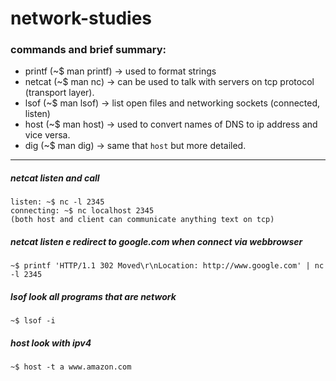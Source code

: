 # network-studies

### commands and brief summary:
- printf (~$ man printf) -> used to format strings
- netcat (~$ man nc) ->  can be used to talk with servers on tcp protocol (transport layer).
- lsof (~$ man lsof) -> list open files and networking sockets (connected, listen)
- host (~$ man host) -> used to convert names of DNS to ip address and vice versa.
- dig (~$ man dig) -> same that `host` but more detailed.

----

##### netcat listen and call
`listen: ~$ nc -l 2345`\
`connecting: ~$ nc localhost 2345`\
`(both host and client can communicate anything text on tcp)`

##### netcat listen e redirect to google.com when connect via webbrowser
`~$ printf 'HTTP/1.1 302 Moved\r\nLocation: http://www.google.com' | nc -l 2345`

##### lsof look all programs that are network
`~$ lsof -i`

##### host look with ipv4
`~$ host -t a www.amazon.com`
